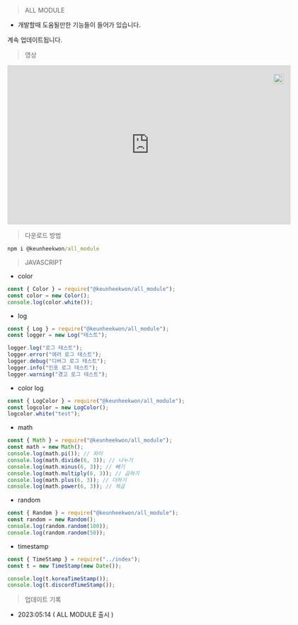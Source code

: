 > ALL MODULE

- 개발할때 도움될만한 기능들이 들어가 있습니다.

계속 업데이트됩니다.

> 영상

<div style="position:relative;width:fit-content;height:fit-content;">
            <a style="position:absolute;top:20px;right:1rem;opacity:0.8;" href="https://clipchamp.com/watch/QLdWDHX5j23?utm_source=embed&utm_medium=embed&utm_campaign=watch">
                <img style="height:22px;" src="https://clipchamp.com/e.svg" alt="Made with Clipchamp" />
            </a>
            <iframe allow="autoplay;" allowfullscreen style="border:none" src="https://clipchamp.com/watch/QLdWDHX5j23/embed" width="640" height="360"></iframe>
        </div>

> 다운로드 방법

```cmd
npm i @keunheekwon/all_module
```

> JAVASCRIPT

- color

```js
const { Color } = require("@keunheekwon/all_module");
const color = new Color();
console.log(color.white());
```

- log

```js
const { Log } = require("@keunheekwon/all_module");
const logger = new Log("테스트");

logger.log("로그 테스트");
logger.error("에러 로그 테스트");
logger.debug("디버그 로그 테스트");
logger.info("인포 로그 테스트");
logger.warning("경고 로그 테스트");
```

- color log

```js
const { LogColor } = require("@keunheekwon/all_module");
const logcolor = new LogColor();
logcolor.white("test");
```

- math

```js
const { Math } = require("@keunheekwon/all_module");
const math = new Math();
console.log(math.pi()); // 파이
console.log(math.divide(6, 3)); // 나누기
console.log(math.minus(6, 3)); // 빼기
console.log(math.multiply(6, 3)); // 곱하기
console.log(math.plus(6, 3)); // 더하기
console.log(math.power(6, 3)); // 제곱
```

- random

```js
const { Random } = require("@keunheekwon/all_module");
const random = new Random();
console.log(random.random(100));
console.log(random.random(50));
```

- timestamp

```js
const { TimeStamp } = require("../index");
const t = new TimeStamp(new Date());

console.log(t.koreaTimeStamp());
console.log(t.discordTimeStamp());
```

> 업데이트 기록

- 2023:05:14 ( ALL MODULE 출시 )
